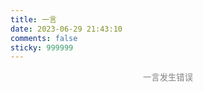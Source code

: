 ```yaml
---
title: 一言
date: 2023-06-29 21:43:10
comments: false
sticky: 999999
---
```

<div>
<button id="hitokoto" style="color: grey; background: var(--body-bg-color); border: 0; width: 100%">
一言发生错误
</button>
</div>

<script>
    const setHitokoto = () => {
        fetch("https://v1.hitokoto.cn/?c=a")
          .then((res) => res.json())
          .then((data) => {
            let hitokoto = document.getElementById("hitokoto");
            hitokoto.innerHTML = `<p align="left">${data.hitokoto}</p><p  align="right">——${data.from}</p><p style="color: #c9c5c3">按任意处切换</p>` 
      });
    }
    setHitokoto();
    const hitokoto_btn = document.getElementById("hitokoto");
    hitokoto_btn.addEventListener("click", setHitokoto);
</script>